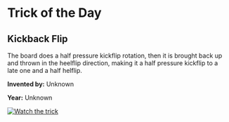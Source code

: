 # Trick of the Day

## Kickback Flip

The board does a half pressure kickflip rotation, then it is brought back up and thrown in the heelflip direction, making it a half pressure kickflip to a late one and a half helflip.

**Invented by:** Unknown

**Year:** Unknown

[![Watch the trick](https://img.youtube.com/vi/rYeQQ1HtIrg/0.jpg)](https://www.youtube.com/watch?v=rYeQQ1HtIrg)
